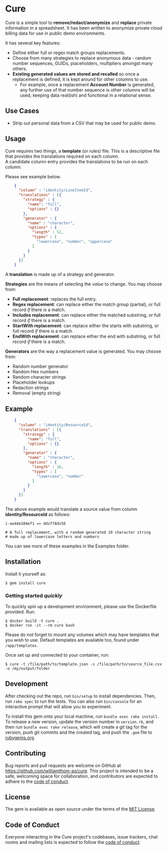 Cure
===

Cure is a simple tool to **remove/redact/anonymize** and **replace** private information in a spreadsheet.
It has been written to anonymize private cloud billing data for use in public demo environments.

It has several key features:
- Define either full or regex match groups replacements.
- Choose from many strategies to replace anonymous data - random number sequences, GUIDs, placeholders, multipliers amongst many others.
- **Existing generated values are stored and recalled** so once a replacement is defined, it is kept around for other columns to use.
  - For example, once a replacement **Account Number** is generated, any further use of that number sequence is other columns will be used, keeping data real(ish) and functional in a relational sense.

## Use Cases

- Strip out personal data from a CSV that may be used for public demo.

## Usage

Cure requires two things, a **template** (or rules) file. This is a descriptive file that provides the translations required on each column.  
A candidate column entry provides the translations to be run on each column.

Please see example below.
```json
    {
      "column" : "identity/LineItemId",
      "translations" : [{
        "strategy" : {
          "name": "full",
          "options" : {}
        },
        "generator" : {
          "name" : "character",
          "options" : {
            "length" : 52,
            "types" : [
              "lowercase", "number", "uppercase"
            ]
          }
        }
      }]
    }
```

A **translation** is made up of a strategy and generator.

**Strategies** are the means of selecting the *value* to change. You may choose from:
  - **Full replacement**: replaces the full entry. 
  - **Regex replacement**: can replace either the match group (partial), or full record *if* there is a match.
  - **Includes replacement**: can replace either the matched substring, or full record *if* there is a match.
  - **StartWith replacement**: can replace either the starts with substring, or full record *if* there is a match.
  - **EndWith replacement**: can replace either the end with substring, or full record *if* there is a match.

**Generators** are the way a replacement value is generated. You may choose from: 
  - Random number generator
  - Random Hex numbers
  - Random character strings
  - Placeholder lookups
  - Redaction strings
  - Removal (empty string)

## Example

```json
    {
      "column" : "identity/ResourceId",
      "translations" : [{
        "strategy" : {
          "name": "full",
          "options" : {}
        },
        "generator" : {
          "name" : "character",
          "options" : {
            "length" : 10,
            "types" : [
              "lowercase", "number"
            ]
          }
        }
      }]
    }
```

The above example would translate a source value from column **identity/ResourceId** as follows:
    
    i-ae44e104ef1 => ddsf78ds56 

    # A full replacement, with a random generated 10 character string 
    # made up of lowercase letters and numbers

You can see more of these examples in the Examples folder.

## Installation

Install it yourself as:

    $ gem install cure

### Getting started *quickly*

To quickly spin up a development environment, please use the Dockerfile provided. Run:

    $ docker build -t cure .
    $ docker run -it --rm cure bash

Please do not forget to mount any volumes which may have templates that you wish to use. Default templates are available too, found under `/app/templates`.

Once set up and connected to your container, run:

    $ cure -t /file/path/to/template.json -s /file/path/to/source_file.csv -o /my/output/folder

## Development

After checking out the repo, run `bin/setup` to install dependencies. Then, run `rake spec` to run the tests. You can also run `bin/console` for an interactive prompt that will allow you to experiment.

To install this gem onto your local machine, run `bundle exec rake install`. To release a new version, update the version number in `version.rb`, and then run `bundle exec rake release`, which will create a git tag for the version, push git commits and the created tag, and push the `.gem` file to [rubygems.org](https://rubygems.org).

## Contributing

Bug reports and pull requests are welcome on GitHub at https://github.com/williamthom-as/cure. This project is intended to be a safe, welcoming space for collaboration, and contributors are expected to adhere to the [code of conduct](https://github.com/[USERNAME]/cure/blob/master/CODE_OF_CONDUCT.md).

## License

The gem is available as open source under the terms of the [MIT License](https://opensource.org/licenses/MIT).

## Code of Conduct

Everyone interacting in the Cure project's codebases, issue trackers, chat rooms and mailing lists is expected to follow the [code of conduct](https://github.com/[USERNAME]/cure/blob/master/CODE_OF_CONDUCT.md).
